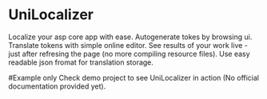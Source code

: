 # UniLocalizer
Localize your asp core app with ease. Autogenerate tokes by browsing ui. Translate tokens with simple online editor. See results of your work live - just after refresing the page (no more compiling resource files). Use easy readable json fromat for translation storage.

#Example only
Check demo project to see UniLocalizer in action (No official documentation provided yet).
